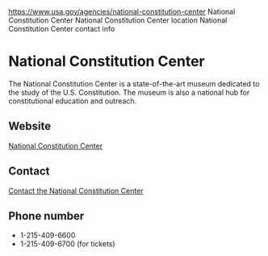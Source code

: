 

https://www.usa.gov/agencies/national-constitution-center
National Constitution Center
National Constitution Center location
National Constitution Center contact info

National Constitution Center
============================

The National Constitution Center is a state-of-the-art museum dedicated to the study of the U.S. Constitution. The museum is also a national hub for constitutional education and outreach.

Website
-------

[National Constitution Center](https://constitutioncenter.org/)

Contact
-------

[Contact the National Constitution Center](https://constitutioncenter.org/about/contact)

Phone number
------------

* 1-215-409-6600  
* 1-215-409-6700 (for tickets)
